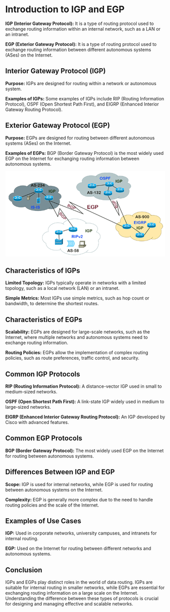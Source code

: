 # Introduction to IGP and EGP

**IGP (Interior Gateway Protocol):** It is a type of routing protocol used to exchange routing information within an internal network, such as a LAN or an intranet.

**EGP (Exterior Gateway Protocol):** It is a type of routing protocol used to exchange routing information between different autonomous systems (ASes) on the Internet.

## Interior Gateway Protocol (IGP)

**Purpose:** IGPs are designed for routing within a network or autonomous system.

**Examples of IGPs:** Some examples of IGPs include RIP (Routing Information Protocol), OSPF (Open Shortest Path First), and EIGRP (Enhanced Interior Gateway Routing Protocol).

## Exterior Gateway Protocol (EGP)

**Purpose:** EGPs are designed for routing between different autonomous systems (ASes) on the Internet.

**Examples of EGPs:** BGP (Border Gateway Protocol) is the most widely used EGP on the Internet for exchanging routing information between autonomous systems.

<div>
<img src="img/egp.png"/>
</div>

## Characteristics of IGPs

**Limited Topology:** IGPs typically operate in networks with a limited topology, such as a local network (LAN) or an intranet.

**Simple Metrics:** Most IGPs use simple metrics, such as hop count or bandwidth, to determine the shortest routes.

## Characteristics of EGPs

**Scalability:** EGPs are designed for large-scale networks, such as the Internet, where multiple networks and autonomous systems need to exchange routing information.

**Routing Policies:** EGPs allow the implementation of complex routing policies, such as route preferences, traffic control, and security.

## Common IGP Protocols

**RIP (Routing Information Protocol):** A distance-vector IGP used in small to medium-sized networks.

**OSPF (Open Shortest Path First):** A link-state IGP widely used in medium to large-sized networks.

**EIGRP (Enhanced Interior Gateway Routing Protocol):** An IGP developed by Cisco with advanced features.

## Common EGP Protocols

**BGP (Border Gateway Protocol):** The most widely used EGP on the Internet for routing between autonomous systems.

## Differences Between IGP and EGP

**Scope:** IGP is used for internal networks, while EGP is used for routing between autonomous systems on the Internet.

**Complexity:** EGP is generally more complex due to the need to handle routing policies and the scale of the Internet.

## Examples of Use Cases

**IGP:** Used in corporate networks, university campuses, and intranets for internal routing.

**EGP:** Used on the Internet for routing between different networks and autonomous systems.

## Conclusion

IGPs and EGPs play distinct roles in the world of data routing. IGPs are suitable for internal routing in smaller networks, while EGPs are essential for exchanging routing information on a large scale on the Internet. Understanding the difference between these types of protocols is crucial for designing and managing effective and scalable networks.
